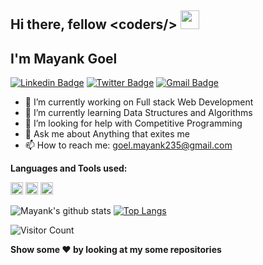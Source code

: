 <h2>Hi there, fellow &#60coders/&#62  <img src="https://raw.githubusercontent.com/MartinHeinz/MartinHeinz/master/wave.gif" width="30px"> </h2>

<h2>I'm Mayank Goel </h2>

[![Linkedin Badge](https://img.shields.io/badge/-MayankGoel-blue?style=social&logo=Linkedin&logoColor=blue&link=https://www.linkedin.com/in/mayank-goel/)](https://www.linkedin.com/in/mayank-goel-55a299200/?lipi=urn%3Ali%3Apage%3Ad_flagship3_feed%3BDVm54RcHRGyfzA0AHjPUzQ%3D%3D)
[![Twitter Badge](https://img.shields.io/badge/-@mayank_235-1ca0f1?style=social&logo=twitter&logoColor=blue&link=https://twitter.com/mayank_235)](https://twitter.com/mayank_235)
[![Gmail Badge](https://img.shields.io/badge/-GMail-c14438?style=social&logo=Gmail&logoColor=red&link=mailto:goel.mayank235@gmail.com)](mailto:goel.mayank235@gmail.com)

- 🔭 I’m currently working on Full stack Web Development
- 🌱 I’m currently learning Data Structures and Algorithms
- 🤔 I’m looking for help with Competitive Programming
- 💬 Ask me about Anything that exites me
- 📫 How to reach me: goel.mayank235@gmail.com

<strong>Languages and Tools used: </strong>

<code><img height="20" src="https://html5hive.org/wp-content/uploads/2014/06/js_800x800-619x619.jpg.webp"></code>
<code><img height="20" src="https://cdn.freebiesupply.com/logos/large/2x/kotlin-1-logo-png-transparent.png"></code>
<code><img height="20" src="https://upload.wikimedia.org/wikipedia/commons/1/18/ISO_C%2B%2B_Logo.svg"></code>
<!-- <code><img height="20" src="https://1.bp.blogspot.com/-LgTa-xDiknI/X4EflN56boI/AAAAAAAAPuk/24YyKnqiGkwRS9-_9suPKkfsAwO4wHYEgCLcBGAsYHQ/s0/image9.png"></code> -->

![Mayank's github stats](https://github-readme-stats.vercel.app/api?username=yellowberard)
[![Top Langs](https://github-readme-stats.vercel.app/api/top-langs/?username=yellowberard)](https://github.com/mrkc2303/github-readme-stats)

![Visitor Count](https://profile-counter.glitch.me/yellowberard/count.svg)

<strong>Show some :heart: by looking at my some repositories</strong>
